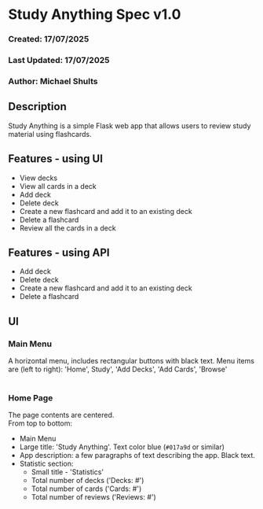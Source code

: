 # Study Anything Spec v1.0
### Created: 17/07/2025
### Last Updated: 17/07/2025
### Author: Michael Shults

## Description
Study Anything is a simple Flask web app that allows users to review study material using flashcards.


## Features - using UI
- View decks
- View all cards in a deck
- Add deck
- Delete deck
- Create a new flashcard and add it to an existing deck
- Delete a flashcard
- Review all the cards in a deck

## Features - using API
- Add deck
- Delete deck
- Create a new flashcard and add it to an existing deck
- Delete a flashcard

## UI

### Main Menu
A horizontal menu, includes rectangular buttons with black text.
Menu items are (left to right): 'Home', Study', 'Add Decks', 'Add Cards', 'Browse'
<br>
<br>

### Home Page
The page contents are centered.  
From top  to bottom:
- Main Menu
- Large title: 'Study Anything'. Text color blue (`#017a9d` or similar)
- App description: a few paragraphs of text describing the app. Black text.
- Statistic section:
    - Small title - 'Statistics'
    - Total number of decks ('Decks: #')
    - Total number of cards ('Cards: #')
    - Total number of reviews ('Reviews: #')







